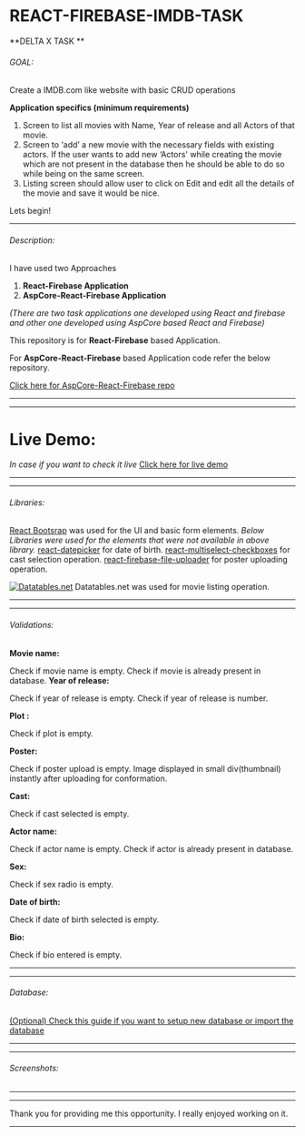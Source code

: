 # REACT-FIREBASE-IMDB-TASK

**DELTA X TASK **
###### GOAL:
 Create a IMDB.com like website with basic CRUD operations
 
**Application specifics (minimum requirements)**
1. Screen to list all movies with Name, Year of release and all Actors of that movie.
2. Screen to ‘add’ a new movie with the necessary fields with existing actors. If the user wants to add new ‘Actors' while creating the movie which are not present in the database then he should be able to do so while being on the same screen.
3. Listing screen should allow user to click on Edit and edit all the details of the movie and save it would be nice.




Lets begin!

------------
###### Description:
I have used two Approaches 
1. **React-Firebase Application**
2. **AspCore-React-Firebase Application**

*(There are two task applications one developed using React and firebase and other one developed using AspCore based React and Firebase)*



This repository is for  **React-Firebase** based Application.

For **AspCore-React-Firebase** based Application code refer the below repository.

[Click here for AspCore-React-Firebase repo ](https://github.com/akshayd21/imdbaspcoretask/tree/master "Click here for demo")


------------

------------



# Live Demo:
*In case if you want to check it live*
[Click here for live demo](https://codesandbox.io/s/github/akshayd21/IMDBTask "Click here for live demo")


------------

------------
###### Libraries:
[React Bootsrap](https://react-bootstrap.github.io/ "React Bootsrap") was used for the UI and basic form elements.
*Below Libraries were used for the elements that were not available in above library.*
[react-datepicker](https://www.npmjs.com/package/react-datepicker "react-datepicker") for date of birth.
[react-multiselect-checkboxes](https://www.npmjs.com/package/react-multiselect-checkboxes "react-multiselect-checkboxes") for cast selection operation.
[react-firebase-file-uploader](https://www.npmjs.com/package/react-firebase-file-uploader "react-firebase-file-uploader") for poster uploading operation.

[![Datatables.net](https://avatars3.githubusercontent.com/u/278219?s=30&v=4 "Datatables.net")](https://datatables.net/ "Datatables.net") Datatables.net was used for movie listing operation.

------------

------------
###### Validations:
**Movie name:**

Check if movie name is empty.
Check if movie is already present in database.
**Year of release:**

Check if year of release is empty.
Check if  year of release is number.

**Plot :**

Check if plot is empty.

**Poster:**

Check if poster upload is empty.
Image displayed in small div(thumbnail)  instantly after uploading for conformation.

**Cast:**

Check if cast selected is empty.

**Actor name:**

Check if actor name  is empty.
Check if actor is already present in database.

**Sex:**

Check if sex radio is empty.

**Date of birth:**

Check if date of birth selected is empty.

**Bio:**

Check if bio entered is empty.

------------

------------
###### Database: 
[(Optional) Check this guide if you want to setup new database or import the database ](https://drive.google.com/file/d/1DT7FXYP4dUAtD0KTw5FBOJea65X1rDNO/view?usp=sharing "(Optional) Check this guide if you want to setup new database or import the existing database ")

------------

------------
###### Screenshots:




------------

------------
Thank you for providing me this opportunity. I really enjoyed working on it.

------------
























